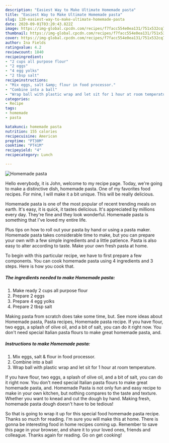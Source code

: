 ```yaml
---
description: "Easiest Way to Make Ultimate Homemade pasta"
title: "Easiest Way to Make Ultimate Homemade pasta"
slug: 120-easiest-way-to-make-ultimate-homemade-pasta
date: 2020-09-01T03:20:43.822Z
image: https://img-global.cpcdn.com/recipes/f7facc554e0ea131/751x532cq70/homemade-pasta-recipe-main-photo.jpg
thumbnail: https://img-global.cpcdn.com/recipes/f7facc554e0ea131/751x532cq70/homemade-pasta-recipe-main-photo.jpg
cover: https://img-global.cpcdn.com/recipes/f7facc554e0ea131/751x532cq70/homemade-pasta-recipe-main-photo.jpg
author: Ina Fields
ratingvalue: 4.2
reviewcount: 1840
recipeingredient:
- "2 cups all purpose flour"
- "2 eggs"
- "4 egg yolks"
- "2 tbsp salt"
recipeinstructions:
- "Mix eggs, salt &amp; flour in food processor."
- "Combine into a ball"
- "Wrap ball with plastic wrap and let sit for 1 hour at room temperature."
categories:
- Recipe
tags:
- homemade
- pasta

katakunci: homemade pasta 
nutrition: 155 calories
recipecuisine: American
preptime: "PT30M"
cooktime: "PT41M"
recipeyield: "4"
recipecategory: Lunch

---
```



![Homemade pasta](https://img-global.cpcdn.com/recipes/f7facc554e0ea131/751x532cq70/homemade-pasta-recipe-main-photo.jpg)

Hello everybody, it is John, welcome to my recipe page. Today, we're going to make a distinctive dish, homemade pasta. One of my favorites food recipes. For mine, I will make it a bit unique. This will be really delicious.

Homemade pasta is one of the most popular of recent trending meals on earth. It's easy, it is quick, it tastes delicious. It's appreciated by millions every day. They're fine and they look wonderful. Homemade pasta is something that I've loved my entire life.

Plus tips on how to roll out your pasta by hand or using a pasta maker. Homemade pasta takes considerable time to make, but you can prepare your own with a few simple ingredients and a little patience. Pasta is also easy to alter according to taste. Make your own fresh pasta at home.


To begin with this particular recipe, we have to first prepare a few components. You can cook homemade pasta using 4 ingredients and 3 steps. Here is how you cook that.

<!--inarticleads1-->

##### The ingredients needed to make Homemade pasta:

1. Make ready 2 cups all purpose flour
1. Prepare 2 eggs
1. Prepare 4 egg yolks
1. Prepare 2 tbsp salt


Making pasta from scratch does take some time, but. See more ideas about Homemade pasta, Pasta recipes, Homemade pasta recipe. If you have flour, two eggs, a splash of olive oil, and a bit of salt, you can do it right now. You don&#39;t need special Italian pasta flours to make great homemade pasta, and. 

<!--inarticleads2-->

##### Instructions to make Homemade pasta:

1. Mix eggs, salt &amp; flour in food processor.
1. Combine into a ball
1. Wrap ball with plastic wrap and let sit for 1 hour at room temperature.


If you have flour, two eggs, a splash of olive oil, and a bit of salt, you can do it right now. You don&#39;t need special Italian pasta flours to make great homemade pasta, and. Homemade Pasta is not only fun and easy recipe to make in your own kitchen, but nothing compares to the taste and texture. Whether you want to knead and cut the dough by hand. Making fresh, homemade pasta dough doesn&#39;t have to be tedious! 

So that is going to wrap it up for this special food homemade pasta recipe. Thanks so much for reading. I'm sure you will make this at home. There is gonna be interesting food in home recipes coming up. Remember to save this page in your browser, and share it to your loved ones, friends and colleague. Thanks again for reading. Go on get cooking!
